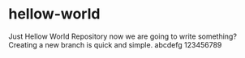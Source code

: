 # hellow-world
Just Hellow World Repository
now we are going to write something?
Creating a new branch is quick and simple.
abcdefg
123456789
